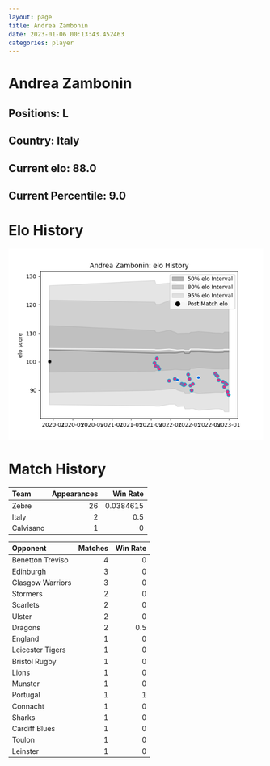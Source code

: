```yaml
---  
layout: page  
title: Andrea Zambonin  
date: 2023-01-06 00:13:43.452463  
categories: player  
---
```

# Andrea Zambonin

## Positions: L

## Country: Italy

## Current elo: 88.0

## Current Percentile: 9.0

# Elo History


![elo history](history_AndreaZambonin.png)
# Match History


| Team      |   Appearances |   Win Rate |
|:----------|--------------:|-----------:|
| Zebre     |            26 |  0.0384615 |
| Italy     |             2 |  0.5       |
| Calvisano |             1 |  0         |

| Opponent         |   Matches |   Win Rate |
|:-----------------|----------:|-----------:|
| Benetton Treviso |         4 |        0   |
| Edinburgh        |         3 |        0   |
| Glasgow Warriors |         3 |        0   |
| Stormers         |         2 |        0   |
| Scarlets         |         2 |        0   |
| Ulster           |         2 |        0   |
| Dragons          |         2 |        0.5 |
| England          |         1 |        0   |
| Leicester Tigers |         1 |        0   |
| Bristol Rugby    |         1 |        0   |
| Lions            |         1 |        0   |
| Munster          |         1 |        0   |
| Portugal         |         1 |        1   |
| Connacht         |         1 |        0   |
| Sharks           |         1 |        0   |
| Cardiff Blues    |         1 |        0   |
| Toulon           |         1 |        0   |
| Leinster         |         1 |        0   |